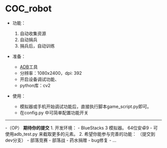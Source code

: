 # COC_robot

- 功能：
    1. 自动收集资源
    2. 自动捐兵
    3. 捐兵后，自动训练

- 准备：
    - [ADB](https://dl.google.com/android/repository/platform-tools_r34.0.5-windows.zip?hl=zh-cn)工具
    - 分辨率：1080x2400，dpi: 392
    - 开启设备调试功能、
    - python库：cv2

- 使用：
    - 模拟器或手机开始调试功能后，直接执行脚本game_script.py即可。
    - 在config.py 中可简单配置功能开关

---

-（OP） **期待你的提交**
    1. 开发环境：
        - BlueStacks 3 模拟器。 64位安卓9
        - 可使用adb_test.py 来截取更多的元素。
    2. 希望你能参与完善的功能： （提交到dev分支）
        - 部落竞赛
        - 部落战
        - 药水捐赠
        - bug修复
        - ...